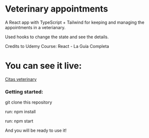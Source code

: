 # Veterinary appointments

A React app with TypeScript + Tailwind for keeping and managing the appointments in a veterianary.

Used hooks to change the state and see the details.

Credits to Udemy Course: React - La Guía Completa

# You can see it live:

[Citas veterinary](https://github.com/Saragc5/citas-veterinary-react)


### Getting started:

git clone this repository

run: npm install

run: npm start

And you will be ready to use it!